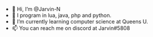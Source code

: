 - 👋 Hi, I’m @Jarvin-N
- 👀 I program in lua, java, php and python. 
- 🌱 I’m currently learning computer science at Queens U.
- 📫 You can reach me on discord at Jarvin#5808

<!---
Jarvin-N/Jarvin-N is a ✨ special ✨ repository because its `README.md` (this file) appears on your GitHub profile.
You can click the Preview link to take a look at your changes.
--->
